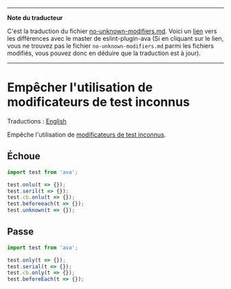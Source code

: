 ___
**Note du traducteur**

C'est la traduction du fichier [no-unknown-modifiers.md](https://github.com/avajs/eslint-plugin-ava/blob/master/docs/rules/no-unknown-modifiers.md). Voici un [lien](https://github.com/avajs/eslint-plugin-ava/compare/ed2c1dccddd96c199b22aa8e96d1b7f28599e02d...master#diff-a0ba13ebe08ce474c12d590c29c27bb5) vers les différences avec le master de eslint-plugin-ava (Si en cliquant sur le lien, vous ne trouvez pas le fichier `no-unknown-modifiers.md` parmi les fichiers modifiés, vous pouvez donc en déduire que la traduction est à jour).
___
# Empêcher l'utilisation de modificateurs de test inconnus

Traductions : [English](https://github.com/avajs/eslint-plugin-ava/blob/master/docs/rules/no-unknown-modifiers.md)

Empêche l'utilisation de [modificateurs de test inconnus](https://github.com/avajs/ava-docs/blob/master/fr_FR/docs/01-writing-tests.md).


## Échoue

```js
import test from 'ava';

test.onlu(t => {});
test.seril(t => {});
test.cb.onlu(t => {});
test.beforeeach(t => {});
test.unknown(t => {});
```


## Passe

```js
import test from 'ava';

test.only(t => {});
test.serial(t => {});
test.cb.only(t => {});
test.beforeEach(t => {});
```
